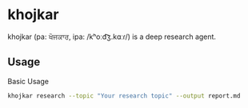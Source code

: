 # khojkar

khojkar (pa: ਖੋਜਕਾਰ, ipa: /kʰoːd͡ʒ.kɑːɾ/) is a deep research agent.

## Usage

Basic Usage
```bash
khojkar research --topic "Your research topic" --output report.md
```
